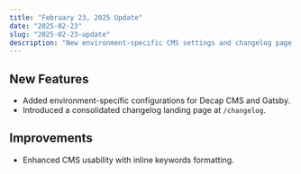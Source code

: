 ```yaml
---
title: "February 23, 2025 Update"
date: "2025-02-23"
slug: "2025-02-23-update"
description: "New environment-specific CMS settings and changelog page."
---
```


## New Features

- Added environment-specific configurations for Decap CMS and Gatsby.
- Introduced a consolidated changelog landing page at `/changelog`.

## Improvements

- Enhanced CMS usability with inline keywords formatting.